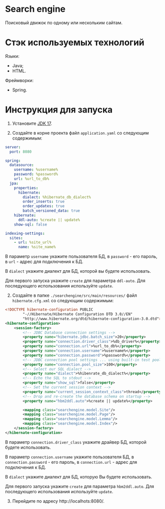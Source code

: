 # Search engine

Поисковый движок по одному или нескольким сайтам.

# Стэк используемых технологий

Языки:
- Java;
- HTML.

Фреймворки:
- Spring.

# Инструкция для запуска
1. Установите [JDK 17](https://www.oracle.com/java/technologies/javase/jdk17-archive-downloads.html).

1. Создайте в корне проекта файл `application.yaml` со следующим содержимым:
```yaml
server:
  port: 8080

spring:
  datasource:
    username: %username%
    password: %password%
    url: %url_to_db%
  jpa:
    properties:
      hibernate:
        dialect: %hibernate_db_dialect%
        order_inserts: true
        order_updates: true
        batch_versioned_data: true
    hibernate:
      ddl-auto: %create || update%
    show-sql: false

indexing-settings:
  sites:
    - url: %site_url%
      name: %site_name%
```
В параметр `username` укажите пользователя БД, в `password` - его пароль, в `url` - адрес для подключения к БД.

В `dialect` укажите диалект для БД, которой вы будете использовать.

Для первого запуска укажите `create` для параметра `ddl-auto`. Для последующего использования используйте `update`.

2. Создайте в папке `./searchengine/src/main/resources/` файл `hibernate.cfg.xml` со следующим содержимым:
```xml
<!DOCTYPE hibernate-configuration PUBLIC
        "-//Hibernate/Hibernate Configuration DTD 3.0//EN"
        "http://www.hibernate.org/dtd/hibernate-configuration-3.0.dtd">
<hibernate-configuration>
    <session-factory>
        <!-- JDBC Database connection settings -->
        <property name="hibernate.jdbc.batch_size">20</property>
        <property name="connection.driver_class">%db_driver%</property>
        <property name="connection.url">%url_to_db%</property>
        <property name="connection.username">%username%</property>
        <property name="connection.password">%password%</property>
        <!-- JDBC connection pool settings ... using built-in test pool -->
        <property name="connection.pool_size">100</property>
        <!-- Select our SQL dialect -->
        <property name="dialect">%hibenrate_db_dialect%</property>
        <!-- Echo the SQL to stdout -->
        <property name="show_sql">false</property>
        <!-- Set the current session context -->
        <property name="current_session_context_class">thread</property>
        <!-- Drop and re-create the database schema on startup -->
        <property name="hbm2ddl.auto">%create || update%</property>

        <mapping class="searchengine.model.Site"/>
        <mapping class="searchengine.model.Page"/>
        <mapping class="searchengine.model.Lemma"/>
        <mapping class="searchengine.model.Index"/>
    </session-factory>
</hibernate-configuration>
```
В параметр `connection.driver_class` укажите драйвер БД, которой будете использовать.

В параметр `connection.username` укажите пользователя БД, в `connection.password` - его пароль, в `connection.url` - адрес для подключения к БД.

В `dialect` укажите диалект для БД, которую Вы будете использовать.

Для первого запуска укажите `create` для параметра `hbm2ddl.auto`. Для последующего использования используйте `update`.

3. Перейдите по адресу http://localhots:8080/.
